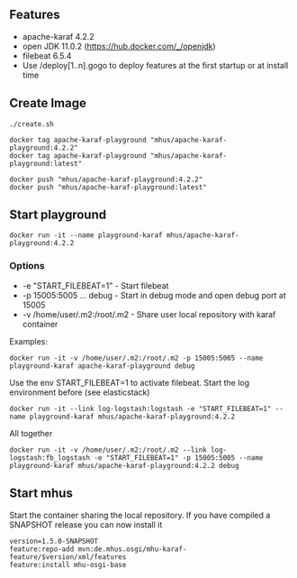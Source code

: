 ## Features

* apache-karaf 4.2.2
* open JDK 11.0.2 (https://hub.docker.com/_/openjdk)
* filebeat 6.5.4
* Use /deploy[1..n].gogo to deploy features at the first startup or at install time

## Create Image

```
./create.sh

docker tag apache-karaf-playground "mhus/apache-karaf-playground:4.2.2"
docker tag apache-karaf-playground "mhus/apache-karaf-playground:latest"

docker push "mhus/apache-karaf-playground:4.2.2"
docker push "mhus/apache-karaf-playground:latest"
```

## Start playground
```
docker run -it --name playground-karaf mhus/apache-karaf-playground:4.2.2
```
### Options

* -e "START_FILEBEAT=1" - Start filebeat
* -p 15005:5005 ... debug - Start in debug mode and open debug port at 15005
* -v /home/user/.m2:/root/.m2 - Share user local repository with karaf container

Examples:

```
docker run -it -v /home/user/.m2:/root/.m2 -p 15005:5005 --name playground-karaf apache-karaf-playground debug
```

Use the env START_FILEBEAT=1 to activate filebeat. Start the log environment before (see elasticstack)

```
docker run -it --link log-logstash:logstash -e "START_FILEBEAT=1" --name playground-karaf mhus/apache-karaf-playground:4.2.2
```

All together

```
docker run -it -v /home/user/.m2:/root/.m2 --link log-logstash:fb_logstash -e "START_FILEBEAT=1" -p 15005:5005 --name playground-karaf mhus/apache-karaf-playground:4.2.2 debug
```

## Start mhus

Start the container sharing the local repository. If you have compiled a SNAPSHOT release you can now install it

```
version=1.5.0-SNAPSHOT
feature:repo-add mvn:de.mhus.osgi/mhu-karaf-feature/$version/xml/features
feature:install mhu-osgi-base
```

